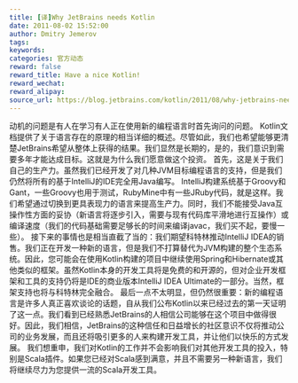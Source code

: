 ```yaml
---
title: [译]Why JetBrains needs Kotlin
date: 2011-08-02 15:52:00
author: Dmitry Jemerov
tags:
keywords:
categories: 官方动态
reward: false
reward_title: Have a nice Kotlin!
reward_wechat:
reward_alipay:
source_url: https://blog.jetbrains.com/kotlin/2011/08/why-jetbrains-needs-kotlin/
---
```


动机的问题是有人在学习有人正在使用新的编程语言时首先询问的问题。 Kotlin文档提供了关于语言存在的原理的相当详细的概述。尽管如此，我们也希望能够更清楚JetBrains希望从整体上获得的结果。我们显然是长期的，是的，我们意识到需要多年才能达成目标。这就是为什么我们愿意做这个投资。
首先，这是关于我们自己的生产力。虽然我们已经开发了对几种JVM目标编程语言的支持，但是我们仍然将所有的基于IntelliJ的IDE完全用Java编写。 IntelliJ构建系统基于Groovy和Gant，一些Groovy也用于测试，RubyMine中有一些JRuby代码，就是这样。我们希望通过切换到更具表现力的语言来提高生产力。同时，我们不能接受Java互操作性方面的妥协（新语言将逐步引入，需要与现有代码库平滑地进行互操作）或编译速度（我们的代码基础需要足够长的时间来编译javac，我们买不起，要慢一些）。
接下来的事情也是相当直截了当的：我们期望科特林推动IntelliJ IDEA的销售。我们正在开发一种新的语言，但是我们不打算替代为JVM构建的整个生态系统。因此，您可能会在使用Kotlin构建的项目中继续使用Spring和Hibernate或其他类似的框架。虽然Kotlin本身的开发工具将是免费的和开源的，但对企业开发框架和工具的支持仍将是IDE的商业版本IntelliJ IDEA Ultimate的一部分。当然，框架支持也将与科特林完全融合。
最后一点不太明显，但仍然很重要：新的编程语言是许多人真正喜欢谈论的话题，自从我们公布Kotlin以来已经过去的第一天证明了这一点。我们看到已经熟悉JetBrains的人相信公司能够在这个项目中做得很好。因此，我们相信，JetBrains的这种信任和日益增长的社区意识不仅将推动公司的业务发展，而且还将吸引更多的人来构建开发工具，并让他们以快乐的方式发展。
我们想重申，我们对Kotlin的工作并不会影响我们对其他开发工具的投入，特别是Scala插件。如果您已经对Scala感到满意，并且不需要另一种新语言，我们将继续尽力为您提供一流的Scala开发工具。
